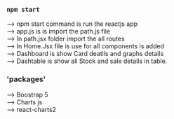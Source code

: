 
### `npm start`
--> npm start command is run the reactjs app <br/>
--> app.js is  is import the path.js file <br/>
--> In path.jsx folder import the all routes<br/>
--> In Home.Jsx file is use for all components is added <br/>
--> Dashboard is show Card deatils and graphs details<br/>
--> Dashtable is show all Stock and sale details in table.<br/>

### 'packages' 
--> Boostrap 5<br/>
--> Charts js <br/>
--> react-charts2<br/>



